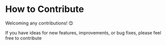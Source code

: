# How to Contribute

Welcoming any contributions! 😊

If you have ideas for new features, improvements, or bug fixes, please feel free to contribute